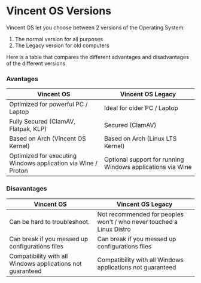 # Vincent OS Versions

Vincent OS let you choose between 2 versions of the Operating System:

1. The normal version for all purposes
2. The Legacy version for old computers

Here is a table that compares the different advantages and disadvantages of the different versions

### Avantages

| Vincent OS                                                    | Vincent OS Legacy                                          |
| ------------------------------------------------------------- | ---------------------------------------------------------- |
| Optimized for powerful PC / Laptop                            | Ideal for older PC / Laptop                                |
| Fully Secured (ClamAV, Flatpak, KLP)                          | Secured (ClamAV)                                           |
| Based on Arch (Vincent OS Kernel)                             | Based on Arch (Linux LTS Kernel)                           |
| Optimized for executing Windows application via Wine / Proton | Optional support for running Windows applications via Wine |

### Disavantages

| Vincent OS                                                 | Vincent OS Legacy                                                    |
| ---------------------------------------------------------- | -------------------------------------------------------------------- |
| Can be hard to troubleshoot.                               | Not recommended for peoples won't / who never touched a Linux Distro |
| Can break if you messed up configurations files            | Can break if you messed up configurations files                      |
| Compatibility with all Windows applications not guaranteed | Compatibility with all Windows applications not guaranteed           |
